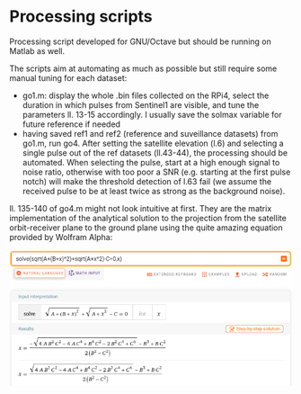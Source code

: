 # Processing scripts
Processing script developed for GNU/Octave but should be running on Matlab as well.

The scripts aim at automating as much as possible but still require some manual tuning for each
dataset:
* go1.m: display the whole .bin files collected on the RPi4, select the duration in which pulses
from Sentinel1 are visible, and tune the parameters ll. 13-15 accordingly. I usually save the
solmax variable for future reference if needed
* having saved ref1 and ref2 (reference and suveillance datasets) from go1.m, run go4. After setting
the satellite elevation (l.6) and selecting a single pulse out of the ref datasets (ll.43-44), the
processing should be automated. When selecting the pulse, start at a high enough signal to noise
ratio, otherwise with too poor a SNR (e.g. starting at the first pulse notch) will make the
threshold detection of l.63 fail (we assume the received pulse to be at least twice as strong as
the background noise).

ll. 135-140 of go4.m might not look intuitive at first. They are the matrix implementation of the analytical
solution to the projection from the satellite orbit-receiver plane to the ground plane using the quite
amazing equation provided by Wolfram Alpha:

<img src="2021-11-09-075916_1024x768_scrot.png">
